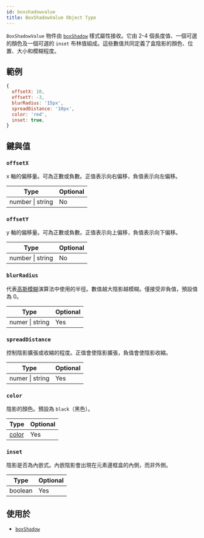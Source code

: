 ```yaml
---
id: boxshadowvalue
title: BoxShadowValue Object Type
---
```


`BoxShadowValue` 物件由 [`boxShadow`](./view-style-props.md#boxshadow) 樣式屬性接收。它由 2-4 個長度值、一個可選的顏色及一個可選的 `inset` 布林值組成。這些數值共同定義了盒陰影的顏色、位置、大小和模糊程度。

## 範例

```js
{
  offsetX: 10,
  offsetY: -3,
  blurRadius: '15px',
  spreadDistance: '10px',
  color: 'red',
  inset: true,
}
```

## 鍵與值

### `offsetX`

x 軸的偏移量。可為正數或負數。正值表示向右偏移，負值表示向左偏移。

| Type             | Optional |
| ---------------- | -------- |
| number \| string | No       |

### `offsetY`

y 軸的偏移量。可為正數或負數。正值表示向上偏移，負值表示向下偏移。

| Type             | Optional |
| ---------------- | -------- |
| number \| string | No       |

### `blurRadius`

代表[高斯模糊](https://en.wikipedia.org/wiki/Gaussian_blur)演算法中使用的半徑。數值越大陰影越模糊。僅接受非負值，預設值為 0。

| Type            | Optional |
| --------------- | -------- |
| numer \| string | Yes      |

### `spreadDistance`

控制陰影擴張或收縮的程度。正值會使陰影擴張，負值會使陰影收縮。

| Type            | Optional |
| --------------- | -------- |
| numer \| string | Yes      |

### `color`

陰影的顏色。預設為 `black`（黑色）。

| Type                 | Optional |
| -------------------- | -------- |
| [color](./colors.md) | Yes      |

### `inset`

陰影是否為內嵌式。內嵌陰影會出現在元素邊框盒的內側，而非外側。

| Type    | Optional |
| ------- | -------- |
| boolean | Yes      |

## 使用於

- [`boxShadow`](./view-style-props.md#boxshadow)